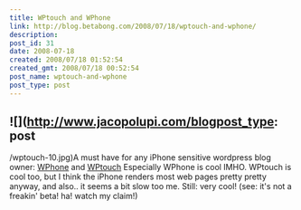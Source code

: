 ```yaml
---
title: WPtouch and WPhone
link: http://blog.betabong.com/2008/07/18/wptouch-and-wphone/
description: 
post_id: 31
date: 2008-07-18
created: 2008/07/18 01:52:54
created_gmt: 2008/07/18 00:52:54
post_name: wptouch-and-wphone
post_type: post
---
```



![](http://www.jacopolupi.com/blogpost_type: post
---

/wptouch-10.jpg)A must have for any iPhone sensitive wordpress blog owner: [WPhone](http://wordpress.org/extend/plugins/wphone/installation/) and [WPtouch](http://www.bravenewcode.com/wptouch/) Especially WPhone is cool IMHO. WPtouch is cool too, but I think the iPhone renders most web pages pretty pretty anyway, and also.. it seems a bit slow too me. Still: very cool! (see: it's not a freakin' beta! ha! watch my claim!)

